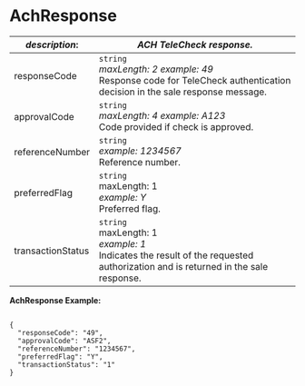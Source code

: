 
# AchResponse

| *description*:   | *ACH TeleCheck response.*|
|----|----|
| responseCode |    ``` string ```   <br/> *maxLength: 2 example: 49* <br/>  Response code for TeleCheck authentication decision in the sale response message.|
| approvalCode |    ``` string ```   <br/> *maxLength: 4 example: A123* <br/>  Code provided if check is approved.|
| referenceNumber |    ``` string ```  <br/>  *example: 1234567* <br/>  Reference number.|
| preferredFlag |    ``` string ```   <br/> maxLength: 1  <br/> *example: Y* <br/>  Preferred flag.|
| transactionStatus |    ``` string ```   <br/> maxLength: 1  <br/> *example: 1*  <br/> Indicates the result of the requested authorization and is returned in the sale response.|

**AchResponse Example:**

```{r}

{
  "responseCode": "49",
  "approvalCode": "ASF2",
  "referenceNumber": "1234567",
  "preferredFlag": "Y",
  "transactionStatus": "1"
}
```  
  

